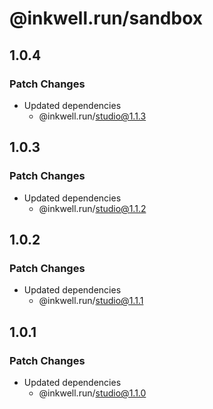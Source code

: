 # @inkwell.run/sandbox

## 1.0.4

### Patch Changes

- Updated dependencies
  - @inkwell.run/studio@1.1.3

## 1.0.3

### Patch Changes

- Updated dependencies
  - @inkwell.run/studio@1.1.2

## 1.0.2

### Patch Changes

- Updated dependencies
  - @inkwell.run/studio@1.1.1

## 1.0.1

### Patch Changes

- Updated dependencies
  - @inkwell.run/studio@1.1.0

